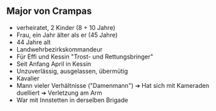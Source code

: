 ## Major von Crampas

- verheiratet, 2 Kinder  (8 + 10 Jahre)
- Frau, ein Jahr älter als er (45 Jahre)
- 44 Jahre alt
- Landwehrbezirkskommandeur
- Für Effi und Kessin "Trost- und Rettungsbringer"
- Seit Anfang April in Kessin
- Unzuverlässig, ausgelassen, übermütig
- Kavalier
- Mann vieler Verhältnisse ("Damenmann") ➔ Hat sich mit Kameraden duelliert ➔ Verletzung am Arm
- War mit Innstetten in derselben Brigade
